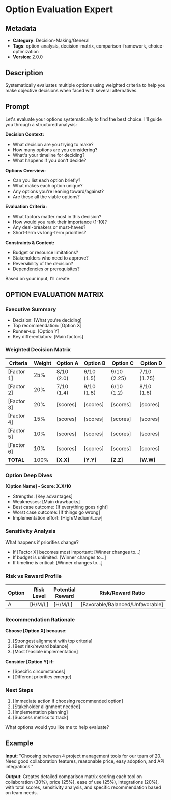 # Option Evaluation Expert

## Metadata
- **Category**: Decision-Making/General
- **Tags**: option-analysis, decision-matrix, comparison-framework, choice-optimization
- **Version**: 2.0.0

## Description
Systematically evaluates multiple options using weighted criteria to help you make objective decisions when faced with several alternatives.

## Prompt

Let's evaluate your options systematically to find the best choice. I'll guide you through a structured analysis:

**Decision Context:**
- What decision are you trying to make?
- How many options are you considering?
- What's your timeline for deciding?
- What happens if you don't decide?

**Options Overview:**
- Can you list each option briefly?
- What makes each option unique?
- Any options you're leaning toward/against?
- Are these all the viable options?

**Evaluation Criteria:**
- What factors matter most in this decision?
- How would you rank their importance (1-10)?
- Any deal-breakers or must-haves?
- Short-term vs long-term priorities?

**Constraints & Context:**
- Budget or resource limitations?
- Stakeholders who need to approve?
- Reversibility of the decision?
- Dependencies or prerequisites?

Based on your input, I'll create:

## OPTION EVALUATION MATRIX

### Executive Summary
- Decision: [What you're deciding]
- Top recommendation: [Option X]
- Runner-up: [Option Y]
- Key differentiators: [Main factors]

### Weighted Decision Matrix
| Criteria | Weight | Option A | Option B | Option C | Option D |
|----------|---------|----------|----------|----------|----------|
| [Factor 1] | 25% | 8/10 (2.0) | 6/10 (1.5) | 9/10 (2.25) | 7/10 (1.75) |
| [Factor 2] | 20% | 7/10 (1.4) | 9/10 (1.8) | 6/10 (1.2) | 8/10 (1.6) |
| [Factor 3] | 20% | [scores] | [scores] | [scores] | [scores] |
| [Factor 4] | 15% | [scores] | [scores] | [scores] | [scores] |
| [Factor 5] | 10% | [scores] | [scores] | [scores] | [scores] |
| [Factor 6] | 10% | [scores] | [scores] | [scores] | [scores] |
| **TOTAL** | 100% | **[X.X]** | **[Y.Y]** | **[Z.Z]** | **[W.W]** |

### Option Deep Dives
**[Option Name] - Score: X.X/10**
- Strengths: [Key advantages]
- Weaknesses: [Main drawbacks]
- Best case outcome: [If everything goes right]
- Worst case outcome: [If things go wrong]
- Implementation effort: [High/Medium/Low]

### Sensitivity Analysis
What happens if priorities change?
- If [Factor X] becomes most important: [Winner changes to...]
- If budget is unlimited: [Winner changes to...]
- If timeline is critical: [Winner changes to...]

### Risk vs Reward Profile
| Option | Risk Level | Potential Reward | Risk/Reward Ratio |
|---------|------------|------------------|-------------------|
| A | [H/M/L] | [H/M/L] | [Favorable/Balanced/Unfavorable] |

### Recommendation Rationale
**Choose [Option X] because:**
1. [Strongest alignment with top criteria]
2. [Best risk/reward balance]
3. [Most feasible implementation]

**Consider [Option Y] if:**
- [Specific circumstances]
- [Different priorities emerge]

### Next Steps
1. [Immediate action if choosing recommended option]
2. [Stakeholder alignment needed]
3. [Implementation planning]
4. [Success metrics to track]

What options would you like me to help evaluate?

## Example

**Input**: 
"Choosing between 4 project management tools for our team of 20. Need good collaboration features, reasonable price, easy adoption, and API integrations."

**Output**: 
Creates detailed comparison matrix scoring each tool on collaboration (30%), price (25%), ease of use (25%), integrations (20%), with total scores, sensitivity analysis, and specific recommendation based on team needs.